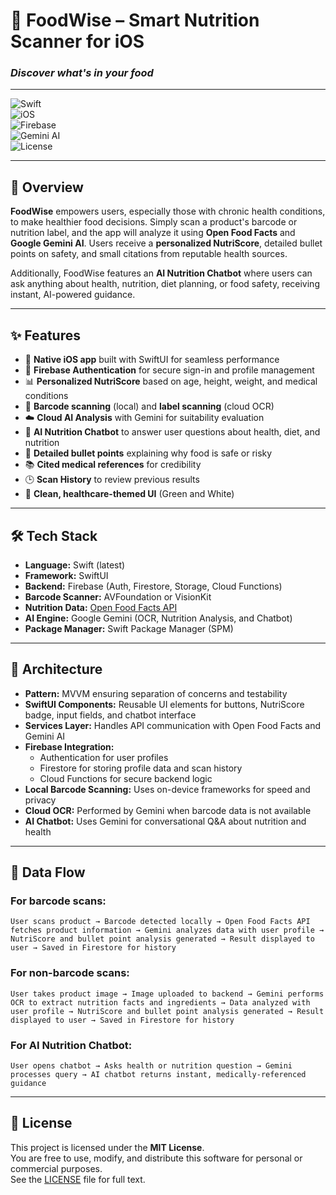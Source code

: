 # 🍏 FoodWise – Smart Nutrition Scanner for iOS  

### *Discover what's in your food*  

---

![Swift](https://img.shields.io/badge/Swift-5.9-orange?style=for-the-badge&logo=swift)  
![iOS](https://img.shields.io/badge/iOS-16%2B-lightgrey?style=for-the-badge&logo=apple)  
![Firebase](https://img.shields.io/badge/Firebase-Authentication%2C%20Firestore%2C%20Storage-ffca28?style=for-the-badge&logo=firebase)  
![Gemini AI](https://img.shields.io/badge/Google%20Gemini-AI%20Analysis-blue?style=for-the-badge&logo=google)  
![License](https://img.shields.io/badge/License-MIT-green?style=for-the-badge)  

---

## 📖 Overview

**FoodWise** empowers users, especially those with chronic health conditions, to make healthier food decisions. Simply scan a product's barcode or nutrition label, and the app will analyze it using **Open Food Facts** and **Google Gemini AI**. Users receive a **personalized NutriScore**, detailed bullet points on safety, and small citations from reputable health sources.  

Additionally, FoodWise features an **AI Nutrition Chatbot** where users can ask anything about health, nutrition, diet planning, or food safety, receiving instant, AI-powered guidance.

---

## ✨ Features

- 📱 **Native iOS app** built with SwiftUI for seamless performance  
- 🔐 **Firebase Authentication** for secure sign-in and profile management  
- 📊 **Personalized NutriScore** based on age, height, weight, and medical conditions  
- 📸 **Barcode scanning** (local) and **label scanning** (cloud OCR)  
- ☁️ **Cloud AI Analysis** with Gemini for suitability evaluation  
- 🤖 **AI Nutrition Chatbot** to answer user questions about health, diet, and nutrition  
- 🧾 **Detailed bullet points** explaining why food is safe or risky  
- 📚 **Cited medical references** for credibility  
- 🕒 **Scan History** to review previous results  
- 🎨 **Clean, healthcare-themed UI** (Green and White)  

---

## 🛠️ Tech Stack

- **Language:** Swift (latest)  
- **Framework:** SwiftUI  
- **Backend:** Firebase (Auth, Firestore, Storage, Cloud Functions)  
- **Barcode Scanner:** AVFoundation or VisionKit  
- **Nutrition Data:** [Open Food Facts API](https://world.openfoodfacts.org/data)  
- **AI Engine:** Google Gemini (OCR, Nutrition Analysis, and Chatbot)  
- **Package Manager:** Swift Package Manager (SPM)  

---

## 🧠 Architecture

- **Pattern:** MVVM ensuring separation of concerns and testability  
- **SwiftUI Components:** Reusable UI elements for buttons, NutriScore badge, input fields, and chatbot interface  
- **Services Layer:** Handles API communication with Open Food Facts and Gemini AI  
- **Firebase Integration:**  
  - Authentication for user profiles  
  - Firestore for storing profile data and scan history  
  - Cloud Functions for secure backend logic  
- **Local Barcode Scanning:** Uses on-device frameworks for speed and privacy  
- **Cloud OCR:** Performed by Gemini when barcode data is not available  
- **AI Chatbot:** Uses Gemini for conversational Q&A about nutrition and health  

---

## 🔄 Data Flow

### For barcode scans:
`User scans product → Barcode detected locally → Open Food Facts API fetches product information → Gemini analyzes data with user profile → NutriScore and bullet point analysis generated → Result displayed to user → Saved in Firestore for history`

### For non-barcode scans:
`User takes product image → Image uploaded to backend → Gemini performs OCR to extract nutrition facts and ingredients → Data analyzed with user profile → NutriScore and bullet point analysis generated → Result displayed to user → Saved in Firestore for history`

### For AI Nutrition Chatbot:
`User opens chatbot → Asks health or nutrition question → Gemini processes query → AI chatbot returns instant, medically-referenced guidance`

---

## 📜 License

This project is licensed under the **MIT License**.  
You are free to use, modify, and distribute this software for personal or commercial purposes.  
See the [LICENSE](LICENSE) file for full text.
